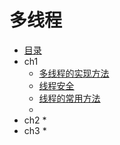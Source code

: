 # 多线程
* [目录](README.md)
* ch1
    * [多线程的实现方法](多线程的实现方法.md)
    * [线程安全](线程安全.md)
    * [线程的常用方法](线程的常用方法.md)
    * 
* ch2
    * 
* ch3
    * 